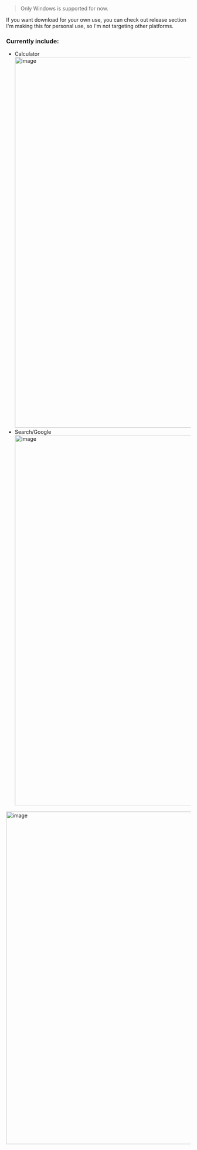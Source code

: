 > Only Windows is supported for now.

If you want download for your own use, you can check out release section
I&apos;m making this for personal use, so I&apos;m not targeting other platforms.
### Currently include:
- Calculator
  <img width="1917" height="1012" alt="image" src="https://github.com/user-attachments/assets/b4694279-139d-4e5a-9e54-00e27c445189" />
- Search/Google
  <img width="1918" height="1011" alt="image" src="https://github.com/user-attachments/assets/7abe67ce-75ec-4ac0-96ca-420a1178ca36" />
<img width="1905" height="908" alt="image" src="https://github.com/user-attachments/assets/c6c55d5a-b639-463c-b6ac-497af8aa1d3a" />


